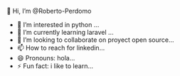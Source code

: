  👋 Hi, I’m @Roberto-Perdomo
- 👀 I’m interested in  python  ...
- 🌱 I’m currently learning laravel ...
- 💞️ I’m looking to collaborate on  proyect open source...
- 📫 How to reach for linkedin...
- 😄 Pronouns: hola...
- ⚡ Fun fact: i like to learn...

<!---
Roberto-Perdomo/Roberto-Perdomo is a ✨ special ✨ repository because its `README.md` (this file) appears on your GitHub profile.
You can click the Preview link to take a look at your changes.
--->
